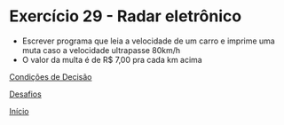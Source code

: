 # Exercício 29 - Radar eletrônico

- Escrever programa que leia a velocidade de um carro e imprime uma muta caso a velocidade ultrapasse 80km/h
- O valor da multa é de R$ 7,00 pra cada km acima

[Condições de Decisão](https://github.com/NandesLima/python-codigos/tree/master/desafios/04.%20Condi%C3%A7%C3%B5es%20de%20decis%C3%A3o)

[Desafios](https://github.com/NandesLima/python-codigos/tree/master/desafios)

[Início](https://github.com/NandesLima/python-codigos)
